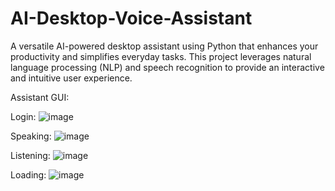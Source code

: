 # AI-Desktop-Voice-Assistant
A versatile AI-powered desktop assistant using Python that enhances your productivity and simplifies everyday tasks. This project leverages natural language processing (NLP) and speech recognition to provide an interactive and intuitive user experience.

Assistant GUI:

Login:
![image](https://github.com/Surajsc007/AI-Desktop-Voice-Assistant/assets/85945160/4244fc37-b10a-4e9b-a2fb-29e62115c8e8)

Speaking:
![image](https://github.com/Surajsc007/AI-Desktop-Voice-Assistant/assets/85945160/a63a3f13-4b46-4e53-8fff-5c904d82c2ac)

Listening:
![image](https://github.com/Surajsc007/AI-Desktop-Voice-Assistant/assets/85945160/a3713531-d805-47f0-a3b7-48ca650d6808)

Loading:
![image](https://github.com/Surajsc007/AI-Desktop-Voice-Assistant/assets/85945160/28696123-23c6-4a4e-a9a2-956438bf1dc0)



